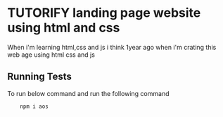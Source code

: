 # TUTORIFY landing page website using html and css

 When i'm learning html,css and js i think 1year ago when i'm crating this web age using html css and js


## Running Tests

To run below command and run the following command

```bash
    npm i aos
```



